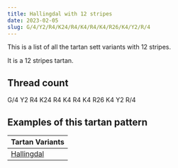 ```yaml
---
title: Hallingdal with 12 stripes
date: 2023-02-05
slug: G/4/Y2/R4/K24/R4/K4/R4/K4/R26/K4/Y2/R/4
---
```

This is a list of all the tartan sett variants with 12 stripes.

It is a 12 stripes tartan.


## Thread count
G/4 Y2 R4 K24 R4 K4 R4 K4 R26 K4 Y2 R/4

## Examples of this tartan pattern

| Tartan Variants |
|---------------|
| [Hallingdal](/variants/g/4/y2/r4/k24/r4/k4/r4/k4/r26/k4/y2/r/4-g008000-k000000-rc00000-yf0c000)||
